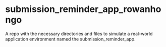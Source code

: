 # submission_reminder_app_rowanhongo
A repo with the necessary directories and files to simulate a real-world application environment named the submission_reminder_app. 
